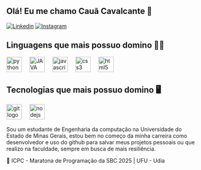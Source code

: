 ## Olá! Eu me chamo Cauã Cavalcante 👋

[![Linkedin](https://img.shields.io/badge/LinkedIn-0077B5?style=for-the-badge&logo=linkedin&logoColor=white)](https://www.linkedin.com/in/cauã-gonçalves/)
[![Instagram](https://img.shields.io/badge/Instagram-E4405F?style=for-the-badge&logo=instagram&logoColor=white)](https://www.instagram.com/cgonssalves/)

## Linguagens que mais possuo domino 👨‍💻 

<div align="left">
  <img src="https://cdn.jsdelivr.net/gh/devicons/devicon/icons/python/python-original.svg" height="40" alt="python logo"  />
  <img width="12" />
  <img src="https://devicon-website.vercel.app/api/java/original.svg" height="40" alt="JAVA logo"  />
  <img width="12" />
  <img src="https://cdn.jsdelivr.net/gh/devicons/devicon/icons/javascript/javascript-original.svg" height="40" alt="javascript logo"  />
  <img width="12" />
  <img src="https://cdn.jsdelivr.net/gh/devicons/devicon/icons/css3/css3-original.svg" height="40" alt="css3 logo"  />
  <img width="12" />
  <img src="https://cdn.jsdelivr.net/gh/devicons/devicon/icons/html5/html5-original.svg" height="40" alt="html5 logo"  />
  <img width="12" />
</div>

## Tecnologias que mais possuo domino 🖥️

<div align="left">
  <img src="https://cdn.jsdelivr.net/gh/devicons/devicon/icons/git/git-original.svg" height="40" alt="git logo"  />
  <img width="12" />
  <img src="https://devicon-website.vercel.app/api/nodejs/original.svg" height="40" alt="nodejs logo"  />
  <img width="12" />
</div>

Sou um estudante de Engenharia da computação na Universidade do Estado de Minas Gerais, estou bem no começo da minha carreira como desenvolvedor e uso do github para salvar meus projetos pessoais ou que realizo na faculdade, sempre em busca de mais resiliência.

<div>
  🎈 ICPC - Maratona de Programação da SBC 2025 | UFU - Udia
</div>
